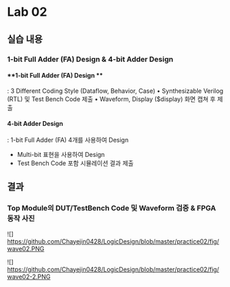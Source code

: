 # Lab 02

## 실습 내용

### **1-bit Full Adder (FA) Design & 4-bit Adder Design**

#### **1-bit Full Adder (FA) Design **
: 3 Different Coding Style (Dataflow, Behavior, Case) 
• Synthesizable Verilog (RTL) 및 Test Bench Code 제출 
• Waveform, Display ($display) 화면 캡쳐 후 제출

#### **4-bit Adder Design**
: 1-bit Full Adder (FA) 4개를 사용하여 Design 
- Multi-bit 표현을 사용하여 Design 
- Test Bench Code 포함 시뮬레이션 결과 제출

## 결과

### **Top Module의 DUT/TestBench Code 및 Waveform 검증 & FPGA 동작 사진**

![] https://github.com/Chayejin0428/LogicDesign/blob/master/practice02/fig/wave02.PNG

![] https://github.com/Chayejin0428/LogicDesign/blob/master/practice02/fig/wave02-2.PNG




<!--stackedit_data:
eyJoaXN0b3J5IjpbLTgwMjQzMjE3NF19
-->
